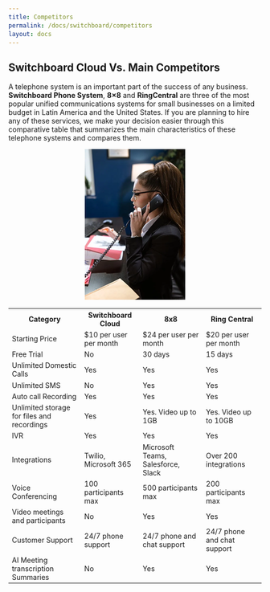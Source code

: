 ```yaml
---
title: Competitors
permalink: /docs/switchboard/competitors
layout: docs
---
```


## Switchboard Cloud Vs. Main Competitors


A telephone system is an important part of the success of any business. **Switchboard Phone System**, **8×8** and **RingCentral** are three of the most popular unified communications systems for small businesses on a limited budget in Latin America and the United States. If you are planning to hire any of these services, we make your decision easier through this comparative table that summarizes the main characteristics of these telephone systems and compares them.


<p align="center">
	<img src="./../../images/docs/competitors/office_phone.png" />
</p>


<table class="table table-bordered table-striped text-center">
	<tr><th>Category</th><th>Switchboard Cloud</th><th>8x8</th><th>Ring Central</th></tr>
	<tr><td>Starting Price</td><td>$10 per user per month</td><td>$24 per user per month</td><td>$20 per user per month</td></tr>
	<tr><td>Free Trial</td><td>No</td><td>30 days</td><td>15 days</td></tr>
	<tr><td>Unlimited Domestic Calls</td><td>Yes</td><td>Yes</td><td>Yes</td></tr>
	<tr><td>Unlimited SMS</td><td>No</td><td>Yes</td><td>Yes</td></tr>
	<tr><td>Auto call Recording</td><td>Yes</td><td>Yes</td><td>Yes</td></tr>
	<tr><td>Unlimited storage for files and recordings</td><td>Yes</td><td>Yes. Video up to 1GB</td><td>Yes. Video up to 10GB</td></tr>
	<tr><td>IVR</td><td>Yes</td><td>Yes</td><td>Yes</td></tr>
	<tr><td>Integrations</td><td>Twilio, Microsoft 365</td><td>Microsoft Teams, Salesforce, Slack</td><td>Over 200 integrations</td></tr>
	<tr><td>Voice Conferencing</td><td>100 participants max</td><td>500 participants max</td><td>200 participants max</td></tr>
	<tr><td>Video meetings and participants</td><td>No</td><td>Yes</td><td>Yes</td></tr>
	<tr><td>Customer Support</td><td>24/7 phone support</td><td>24/7 phone and chat support</td><td>24/7 phone and chat support</td></tr>
	<tr><td>AI Meeting transcription Summaries</td><td>No</td><td>Yes</td><td>Yes</td></tr>
</table>
